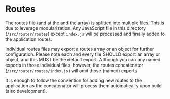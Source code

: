 # Routes

The routes file (and at the and the array) is splitted into multiple files. This is due to leverage
modularization. Any JavaScript file in this directory (`/src/router/routes`) except `index.js` will
be processed and finally added to the application routes.

Individual routes files may export a routes array or an object for further configuration. Please
note each and every file SHOULD export an array or object, and this MUST be the default export.
Although you can any named exports in those individual files, however, the routes concatenator
(`/src/router/routes/index.js`) will omit those (named) exports.

It is enough to follow the convention for adding new routes to the application as the concatenator
will process them automatically upon build (also development).
